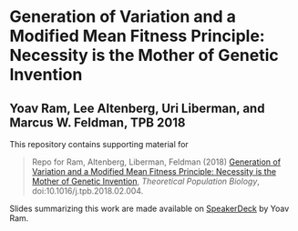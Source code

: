 # Generation of Variation and a Modified Mean Fitness Principle: Necessity is the Mother of Genetic Invention
## Yoav Ram, Lee Altenberg, Uri Liberman, and Marcus W. Feldman, TPB 2018

This repository contains supporting material for

>   Repo for Ram, Altenberg, Liberman, Feldman (2018) [Generation of Variation and a Modified Mean Fitness Principle: Necessity is the Mother of Genetic Invention](https://doi.org/10.1016/j.tpb.2018.02.004), _Theoretical Population Biology_, doi:10.1016/j.tpb.2018.02.004.

Slides summarizing this work are made available on [SpeakerDeck](https://speakerdeck.com/yoavram/necessity-is-the-mother-of-invention) by Yoav Ram.
